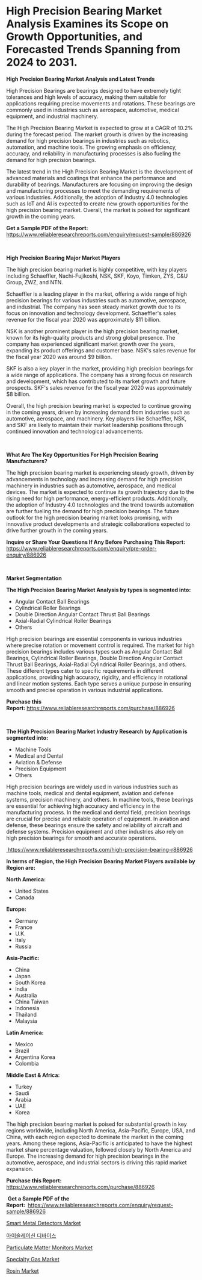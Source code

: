 <p><h1>High Precision Bearing Market Analysis Examines its Scope on Growth Opportunities, and Forecasted Trends Spanning from 2024 to 2031.</h1></p><p><strong>High Precision Bearing Market Analysis and Latest Trends</strong></p>
<p><p>High Precision Bearings are bearings designed to have extremely tight tolerances and high levels of accuracy, making them suitable for applications requiring precise movements and rotations. These bearings are commonly used in industries such as aerospace, automotive, medical equipment, and industrial machinery.</p><p>The High Precision Bearing Market is expected to grow at a CAGR of 10.2% during the forecast period. The market growth is driven by the increasing demand for high precision bearings in industries such as robotics, automation, and machine tools. The growing emphasis on efficiency, accuracy, and reliability in manufacturing processes is also fueling the demand for high precision bearings.</p><p>The latest trend in the High Precision Bearing Market is the development of advanced materials and coatings that enhance the performance and durability of bearings. Manufacturers are focusing on improving the design and manufacturing processes to meet the demanding requirements of various industries. Additionally, the adoption of Industry 4.0 technologies such as IoT and AI is expected to create new growth opportunities for the high precision bearing market. Overall, the market is poised for significant growth in the coming years.</p></p>
<p><strong>Get a Sample PDF of the Report:&nbsp;</strong> <a href="https://www.reliableresearchreports.com/enquiry/request-sample/886926">https://www.reliableresearchreports.com/enquiry/request-sample/886926</a></p>
<p>&nbsp;</p>
<p><strong>High Precision Bearing Major Market Players</strong></p>
<p><p>The high precision bearing market is highly competitive, with key players including Schaeffler, Nachi-Fujikoshi, NSK, SKF, Koyo, Timken, ZYS, C&U Group, ZWZ, and NTN. </p><p>Schaeffler is a leading player in the market, offering a wide range of high precision bearings for various industries such as automotive, aerospace, and industrial. The company has seen steady market growth due to its focus on innovation and technology development. Schaeffler's sales revenue for the fiscal year 2020 was approximately $11 billion.</p><p>NSK is another prominent player in the high precision bearing market, known for its high-quality products and strong global presence. The company has experienced significant market growth over the years, expanding its product offerings and customer base. NSK's sales revenue for the fiscal year 2020 was around $9 billion.</p><p>SKF is also a key player in the market, providing high precision bearings for a wide range of applications. The company has a strong focus on research and development, which has contributed to its market growth and future prospects. SKF's sales revenue for the fiscal year 2020 was approximately $8 billion.</p><p>Overall, the high precision bearing market is expected to continue growing in the coming years, driven by increasing demand from industries such as automotive, aerospace, and machinery. Key players like Schaeffler, NSK, and SKF are likely to maintain their market leadership positions through continued innovation and technological advancements.</p></p>
<p>&nbsp;</p>
<p><strong>What Are The Key Opportunities For High Precision Bearing Manufacturers?</strong></p>
<p><p>The high precision bearing market is experiencing steady growth, driven by advancements in technology and increasing demand for high precision machinery in industries such as automotive, aerospace, and medical devices. The market is expected to continue its growth trajectory due to the rising need for high performance, energy-efficient products. Additionally, the adoption of Industry 4.0 technologies and the trend towards automation are further fueling the demand for high precision bearings. The future outlook for the high precision bearing market looks promising, with innovative product developments and strategic collaborations expected to drive further growth in the coming years.</p></p>
<p><strong>Inquire or Share Your Questions If Any Before Purchasing This Report:</strong> <a href="https://www.reliableresearchreports.com/enquiry/pre-order-enquiry/886926">https://www.reliableresearchreports.com/enquiry/pre-order-enquiry/886926</a></p>
<p>&nbsp;</p>
<p><strong>Market Segmentation</strong></p>
<p><strong>The High Precision Bearing Market Analysis by types is segmented into:</strong></p>
<p><ul><li>Angular Contact Ball Bearings</li><li>Cylindrical Roller Bearings</li><li>Double Direction Angular Contact Thrust Ball Bearings</li><li>Axial-Radial Cylindrical Roller Bearings</li><li>Others</li></ul></p>
<p><p>High precision bearings are essential components in various industries where precise rotation or movement control is required. The market for high precision bearings includes various types such as Angular Contact Ball Bearings, Cylindrical Roller Bearings, Double Direction Angular Contact Thrust Ball Bearings, Axial-Radial Cylindrical Roller Bearings, and others. These different types cater to specific requirements in different applications, providing high accuracy, rigidity, and efficiency in rotational and linear motion systems. Each type serves a unique purpose in ensuring smooth and precise operation in various industrial applications.</p></p>
<p><strong>Purchase this Report:&nbsp;</strong><a href="https://www.reliableresearchreports.com/purchase/886926">https://www.reliableresearchreports.com/purchase/886926</a></p>
<p>&nbsp;</p>
<p><strong>The High Precision Bearing Market Industry Research by Application is segmented into:</strong></p>
<p><ul><li>Machine Tools</li><li>Medical and Dental</li><li>Aviation & Defense</li><li>Precision Equipment</li><li>Others</li></ul></p>
<p><p>High precision bearings are widely used in various industries such as machine tools, medical and dental equipment, aviation and defense systems, precision machinery, and others. In machine tools, these bearings are essential for achieving high accuracy and efficiency in the manufacturing process. In the medical and dental field, precision bearings are crucial for precise and reliable operation of equipment. In aviation and defense, these bearings ensure the safety and reliability of aircraft and defense systems. Precision equipment and other industries also rely on high precision bearings for smooth and accurate operations.</p></p>
<p><a href="https://www.reliableresearchreports.com/high-precision-bearing-r886926">&nbsp;https://www.reliableresearchreports.com/high-precision-bearing-r886926</a></p>
<p><strong>In terms of Region, the High Precision Bearing Market Players available by Region are:</strong></p>
<p>
    <p> <strong> North America: </strong>
        <ul>
            <li>United States</li>
            <li>Canada</li>
        </ul>
        </p> 
    <p> <strong> Europe: </strong>
        <ul>
            <li>Germany</li>
            <li>France</li>
            <li>U.K.</li>
            <li>Italy</li>
            <li>Russia</li>
        </ul>
        </p> 
    <p> <strong> Asia-Pacific: </strong>
        <ul>
            <li>China</li>
            <li>Japan</li>
            <li>South Korea</li>
            <li>India</li>
            <li>Australia</li>
            <li>China Taiwan</li>
            <li>Indonesia</li>
            <li>Thailand</li>
            <li>Malaysia</li>
        </ul>
        </p> 
    <p> <strong> Latin America: </strong>
        <ul>
            <li>Mexico</li>
            <li>Brazil</li>
            <li>Argentina Korea</li>
            <li>Colombia</li>
        </ul>
        </p> 
    <p> <strong> Middle East & Africa: </strong>
        <ul>
            <li>Turkey</li>
            <li>Saudi</li>
            <li>Arabia</li>
            <li>UAE</li>
            <li>Korea</li>
        </ul>
    </p>
    </p>
<p><p>The high precision bearing market is poised for substantial growth in key regions worldwide, including North America, Asia-Pacific, Europe, USA, and China, with each region expected to dominate the market in the coming years. Among these regions, Asia-Pacific is anticipated to have the highest market share percentage valuation, followed closely by North America and Europe. The increasing demand for high precision bearings in the automotive, aerospace, and industrial sectors is driving this rapid market expansion.</p></p>
<p><strong>Purchase this Report: </strong><a href="https://www.reliableresearchreports.com/purchase/886926">https://www.reliableresearchreports.com/purchase/886926</a></p>
<p>&nbsp;<strong>Get a Sample PDF of the Report:&nbsp;&nbsp;</strong><a href="https://www.reliableresearchreports.com/enquiry/request-sample/886926">https://www.reliableresearchreports.com/enquiry/request-sample/886926</a></p>
<p><strong></strong></p>
<p><p><a href="https://github.com/pjcfca/Market-Research-Report-List-2/blob/main/smart-metal-detectors-market.md">Smart Metal Detectors Market</a></p><p><a href="https://github.com/royErdmtyan906778/Market-Research-Report-List-1/blob/main/170658026017.md">아이솔레이션 디바이스</a></p><p><a href="https://github.com/wusalecollins540tpqoz/Market-Research-Report-List-2/blob/main/particulate-matter-monitors-market.md">Particulate Matter Monitors Market</a></p><p><a href="https://issuu.com/reportprime-2/docs/specialty-gas-market-size-2030.pptx">Specialty Gas Market</a></p><p><a href="https://issuu.com/reportprime-2/docs/rosin-market-size-2030.pptx">Rosin Market</a></p></p>